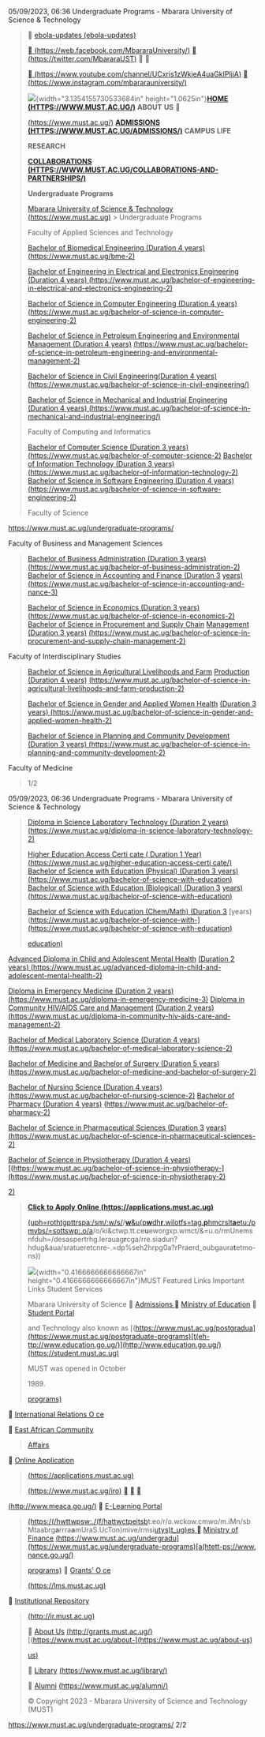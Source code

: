 05/09/2023, 06:36 Undergraduate Programs - Mbarara University of Science
& Technology

>  [ebola-updates
> (ebola-updates)](https://www.must.ac.ug/undergraduate-programs/ebola-updates)
>
> [
> (https://web.facebook.com/MbararaUniversity/)](https://web.facebook.com/MbararaUniversity/)
> [ (https://twitter.com/MbararaUST)](https://twitter.com/MbararaUST) 
> 
>
> [
> (https://www.youtube.com/channel/UCxris1zWkjeA4uaGkIPljjA)](https://www.youtube.com/channel/UCxris1zWkjeA4uaGkIPljjA)
> [
> (https://www.instagram.com/mbararauniversity/)](https://www.instagram.com/mbararauniversity/)
>
> ![](./412lsv2d.png){width="3.1354155730533684in"
> height="1.0625in"}[**HOME**
> **(HTTPS://WWW.MUST.AC.UG/)**](https://www.must.ac.ug/) **ABOUT**
> **US** 
>
> [(https://www.must.ac.ug/)](https://www.must.ac.ug/) [**ADMISSIONS**
> **(HTTPS://WWW.MUST.AC.UG/ADMISSIONS/)**](https://www.must.ac.ug/admissions/)
> **CAMPUS** **LIFE**
>
> **RESEARCH**
>
> [**COLLABORATIONS**
> **(HTTPS://WWW.MUST.AC.UG/COLLABORATIONS-AND-PARTNERSHIPS/)**](https://www.must.ac.ug/collaborations-and-partnerships/)
>
> **Undergraduate** **Programs**
>
> [Mbarara University of Science & Technology
> (https://www.must.ac.ug)](https://www.must.ac.ug/) \> Undergraduate
> Programs
>
> Faculty of Applied Sciences and Technology
>
> [Bachelor of Biomedical Engineering (Duration 4
> years)](https://www.must.ac.ug/bme-2)
> [(https://www.must.ac.ug/bme-2)](https://www.must.ac.ug/bme-2)
>
> [Bachelor of Engineering in Electrical and Electronics
> Engineering](https://www.must.ac.ug/bachelor-of-engineering-in-electrical-and-electronics-engineering-2)
> [(Duration 4 years)
> (https://www.must.ac.ug/bachelor-of-engineering-in-electrical-and-electronics-engineering-2)](https://www.must.ac.ug/bachelor-of-engineering-in-electrical-and-electronics-engineering-2)
>
> [Bachelor of Science in Computer Engineering (Duration 4
> years)](https://www.must.ac.ug/bachelor-of-science-in-computer-engineering-2)
> [(https://www.must.ac.ug/bachelor-of-science-in-computer-engineering-2)](https://www.must.ac.ug/bachelor-of-science-in-computer-engineering-2)
>
> [Bachelor of Science in Petroleum Engineering and
> Environmental](https://www.must.ac.ug/bachelor-of-science-in-petroleum-engineering-and-environmental-management-2)
> [Management (Duration 4
> years)](https://www.must.ac.ug/bachelor-of-science-in-petroleum-engineering-and-environmental-management-2)
> [(https://www.must.ac.ug/bachelor-of-science-in-petroleum-engineering-and-environmental-management-2)](https://www.must.ac.ug/bachelor-of-science-in-petroleum-engineering-and-environmental-management-2)
>
> [Bachelor of Science in Civil Engineering(Duration 4
> years)](https://www.must.ac.ug/bachelor-of-science-in-civil-engineering/)
> [(https://www.must.ac.ug/bachelor-of-science-in-civil-engineering/)](https://www.must.ac.ug/bachelor-of-science-in-civil-engineering/)
>
> [Bachelor of Science in Mechanical and Industrial
> Engineering](https://www.must.ac.ug/bachelor-of-science-in-mechanical-and-industrial-engineering/)
> [(Duration 4 years)
> (https://www.must.ac.ug/bachelor-of-science-in-mechanical-and-industrial-engineering/)](https://www.must.ac.ug/bachelor-of-science-in-mechanical-and-industrial-engineering/)
>
> Faculty of Computing and Informatics
>
> [Bachelor of Computer Science (Duration 3
> years)](https://www.must.ac.ug/bachelor-of-computer-science-2)
> [(https://www.must.ac.ug/bachelor-of-computer-science-2)](https://www.must.ac.ug/bachelor-of-computer-science-2)
> [Bachelor of Information Technology (Duration 3
> years)](https://www.must.ac.ug/bachelor-of-information-technology-2)
> [(https://www.must.ac.ug/bachelor-of-information-technology-2)](https://www.must.ac.ug/bachelor-of-information-technology-2)
> [Bachelor of Science in Software Engineering (Duration 4
> years)](https://www.must.ac.ug/bachelor-of-science-in-software-engineering-2)
> [(https://www.must.ac.ug/bachelor-of-science-in-software-engineering-2)](https://www.must.ac.ug/bachelor-of-science-in-software-engineering-2)
>
> Faculty of Science

https://www.must.ac.ug/undergraduate-programs/

Faculty of Business and Management Sciences

> [Bachelor of Business Administration (Duration 3
> years)](https://www.must.ac.ug/bachelor-of-business-administration-2)
> [(https://www.must.ac.ug/bachelor-of-business-administration-2)](https://www.must.ac.ug/bachelor-of-business-administration-2)
> [Bachelor of Science in Accounting and Finance (Duration
> 3](https://www.must.ac.ug/bachelor-of-science-in-accounting-and-finance-3)
> [years) (https://www.must.ac.ug/bachelor-of-science-in-accounting-and-
> nance-3)](https://www.must.ac.ug/bachelor-of-science-in-accounting-and-finance-3)
>
> [Bachelor of Science in Economics (Duration 3
> years)](https://www.must.ac.ug/bachelor-of-science-in-economics-2)
> [(https://www.must.ac.ug/bachelor-of-science-in-economics-2)](https://www.must.ac.ug/bachelor-of-science-in-economics-2)
> [Bachelor of Science in Procurement and Supply
> Chain](https://www.must.ac.ug/bachelor-of-science-in-procurement-and-supply-chain-management-2)
> [Management (Duration 3
> years)](https://www.must.ac.ug/bachelor-of-science-in-procurement-and-supply-chain-management-2)
> [(https://www.must.ac.ug/bachelor-of-science-in-procurement-and-supply-chain-management-2)](https://www.must.ac.ug/bachelor-of-science-in-procurement-and-supply-chain-management-2)

Faculty of Interdisciplinary Studies

> [Bachelor of Science in Agricultural Livelihoods and
> Farm](https://www.must.ac.ug/bachelor-of-science-in-agricultural-livelihoods-and-farm-production-2)
> [Production (Duration 4
> years)](https://www.must.ac.ug/bachelor-of-science-in-agricultural-livelihoods-and-farm-production-2)
> [(https://www.must.ac.ug/bachelor-of-science-in-agricultural-livelihoods-and-farm-production-2)](https://www.must.ac.ug/bachelor-of-science-in-agricultural-livelihoods-and-farm-production-2)
>
> [Bachelor of Science in Gender and Applied Women
> Health](https://www.must.ac.ug/bachelor-of-science-in-gender-and-applied-women-health-2)
> [(Duration 3 years)
> (https://www.must.ac.ug/bachelor-of-science-in-gender-and-applied-women-health-2)](https://www.must.ac.ug/bachelor-of-science-in-gender-and-applied-women-health-2)
>
> [Bachelor of Science in Planning and Community
> Development](https://www.must.ac.ug/bachelor-of-science-in-planning-and-community-development-2)
> [(Duration 3 years)
> (https://www.must.ac.ug/bachelor-of-science-in-planning-and-community-development-2)](https://www.must.ac.ug/bachelor-of-science-in-planning-and-community-development-2)

Faculty of Medicine

> 1/2

05/09/2023, 06:36 Undergraduate Programs - Mbarara University of Science
& Technology

> [Diploma in Science Laboratory Technology (Duration 2
> years)](https://www.must.ac.ug/diploma-in-science-laboratory-technology-2)
> [(https://www.must.ac.ug/diploma-in-science-laboratory-technology-2)](https://www.must.ac.ug/diploma-in-science-laboratory-technology-2)
>
> [Higher Education Access Certi cate ( Duration 1
> Year)](https://www.must.ac.ug/higher-education-access-certificate/)
> [(https://www.must.ac.ug/higher-education-access-certi
> cate/)](https://www.must.ac.ug/higher-education-access-certificate/)
> [Bachelor of Science with Education (Physical) (Duration 3
> years)](https://www.must.ac.ug/bachelor-of-science-with-education)
> [(https://www.must.ac.ug/bachelor-of-science-with-education)](https://www.must.ac.ug/bachelor-of-science-with-education)
> [Bachelor of Science with Education (Biological) (Duration
> 3](https://www.must.ac.ug/bachelor-of-science-with-education) [years)
> (https://www.must.ac.ug/bachelor-of-science-with-education)](https://www.must.ac.ug/bachelor-of-science-with-education)
>
> [Bachelor of Science with Education (Chem/Math) (Duration
> 3](https://www.must.ac.ug/bachelor-of-science-with-education) [years)
> (https://www.must.ac.ug/bachelor-of-science-with-](https://www.must.ac.ug/bachelor-of-science-with-education)
>
> [education)](https://www.must.ac.ug/bachelor-of-science-with-education)

[Advanced Diploma in Child and Adolescent Mental
Health](https://www.must.ac.ug/advanced-diploma-in-child-and-adolescent-mental-health-2)
[(Duration 2 years)
(https://www.must.ac.ug/advanced-diploma-in-child-and-adolescent-mental-health-2)](https://www.must.ac.ug/advanced-diploma-in-child-and-adolescent-mental-health-2)

[Diploma in Emergency Medicine (Duration 2
years)](https://www.must.ac.ug/diploma-in-emergency-medicine-3)
[(https://www.must.ac.ug/diploma-in-emergency-medicine-3)](https://www.must.ac.ug/diploma-in-emergency-medicine-3)
[Diploma in Community HIV/AIDS Care and
Management](https://www.must.ac.ug/diploma-in-community-hiv-aids-care-and-management-2)
[(Duration 2 years)
(https://www.must.ac.ug/diploma-in-community-hiv-aids-care-and-management-2)](https://www.must.ac.ug/diploma-in-community-hiv-aids-care-and-management-2)

[Bachelor of Medical Laboratory Science (Duration 4
years)](https://www.must.ac.ug/bachelor-of-medical-laboratory-science-2)
[(https://www.must.ac.ug/bachelor-of-medical-laboratory-science-2)](https://www.must.ac.ug/bachelor-of-medical-laboratory-science-2)

[Bachelor of Medicine and Bachelor of Surgery (Duration 5
years)](https://www.must.ac.ug/bachelor-of-medicine-and-bachelor-of-surgery-2)
[(https://www.must.ac.ug/bachelor-of-medicine-and-bachelor-of-surgery-2)](https://www.must.ac.ug/bachelor-of-medicine-and-bachelor-of-surgery-2)

[Bachelor of Nursing Science (Duration 4
years)](https://www.must.ac.ug/bachelor-of-nursing-science-2)
[(https://www.must.ac.ug/bachelor-of-nursing-science-2)](https://www.must.ac.ug/bachelor-of-nursing-science-2)
[Bachelor of Pharmacy (Duration 4
years)](https://www.must.ac.ug/bachelor-of-pharmacy-2)
[(https://www.must.ac.ug/bachelor-of-pharmacy-2)](https://www.must.ac.ug/bachelor-of-pharmacy-2)

[Bachelor of Science in Pharmaceutical Sciences (Duration
3](https://www.must.ac.ug/bachelor-of-science-in-pharmaceutical-sciences-2)
[years)
(https://www.must.ac.ug/bachelor-of-science-in-pharmaceutical-sciences-2)](https://www.must.ac.ug/bachelor-of-science-in-pharmaceutical-sciences-2)

[Bachelor of Science in Physiotherapy (Duration 4
years)](https://www.must.ac.ug/bachelor-of-science-in-physiotherapy-2)
[(https://www.must.ac.ug/bachelor-of-science-in-physiotherapy-](https://www.must.ac.ug/bachelor-of-science-in-physiotherapy-2)

[2)](https://www.must.ac.ug/bachelor-of-science-in-physiotherapy-2)

> [**Click** **to** **Apply** **Online**
> **(https://applications.must.ac.ug)**](https://applications.must.ac.ug/)
>
> [(uph=rothtgpttrspa:/sm/:w/s/](https://www.facebook.com/sharer/sharer.php?u=https://www.must.ac.ug/undergraduate-programs/&display=popup&ref=plugin&src=share_button)/[**w**&u(p**w**dh**r**.wilotfs=tag.**p**hmcrslt**a**etu:/pmybs/=sottswp:.o/a](https://twitter.com/share?url=https://www.must.ac.ug/undergraduate-programs/&text=Undergraduate%20Programs)/o/ki&ctwp.tt.ce**u**eworgxp.wmct/&=u.o/rmUnemsnfduh=/desaspertrhg.lerauag**r**cga/rre.siadun?hdug&aua/sratueretcnre-.=dp%seh2hrpg0a?rPraerd_oubgaura**t**etmo-ns))
>
> ![](./r3k0cve5.png){width="0.4166666666666667in"
> height="0.4166666666666667in"}MUST Featured Links Important Links
> Student Services
>
> Mbarara University of Science  [Admissions
> ](https://www.must.ac.ug/postgraduate-programs) [Ministry of
> Education](http://www.education.go.ug/)  [Student
> Portal](https://student.must.ac.ug/)
>
> and Technology also known as
> [(https://www.must.ac.ug/postgradua](https://www.must.ac.ug/postgraduate-programs)[t(eh-ttp://www.education.go.ug/)](http://www.education.go.ug/)
> [(https://student.must.ac.ug)](https://student.must.ac.ug/)
>
> MUST was opened in October
>
> 1989\.
>
> [programs)](https://www.must.ac.ug/postgraduate-programs)

 [International Relations O ce](https://www.must.ac.ug/iro)

 [East African Community](http://www.meaca.go.ug/)

> [Affairs](http://www.meaca.go.ug/)

 [Online Application](https://applications.must.ac.ug/)

> [(https://applications.must.ac.ug)](https://applications.must.ac.ug/)
>
> [(https://www.must.ac.ug/iro)](https://www.must.ac.ug/iro)
> [](https://www.facebook.com/MbararaUniversity)
> [](https://twitter.com/MbararaUST)
> [](https://www.instagram.com/must_ug)

[(http://www.meaca.go.ug/)](http://www.meaca.go.ug/)  [E-Learning
Portal](https://lms.must.ac.ug/)

> [(https](https://www.facebook.com/MbararaUniversity)[:/(/hwttwps](https://twitter.com/MbararaUST)[w:./(f/hattwctpeitsb](https://www.instagram.com/must_ug)t:eo/r/o.wckow.cmwo/m.iMn/sbMtaabrg**a**rrra**a**mUraS.UcTon)mive/rmsi[utys)t_ug)es
> ](https://www.must.ac.ug/undergraduate-programs) [Ministry of
> Finance](https://www.finance.go.ug/)
> [(https://www.must.ac.ug/undergradu](https://www.must.ac.ug/undergraduate-programs)[a(htett-ps://www.
> nance.go.ug/)](https://www.finance.go.ug/)
>
> [programs)](https://www.must.ac.ug/undergraduate-programs)  [Grants'
> O ce](http://grants.must.ac.ug/)
>
> [(https://lms.must.ac.ug)](https://lms.must.ac.ug/)

 [Institutional Repository](http://ir.must.ac.ug/)

> [(http://ir.must.ac.ug)](http://ir.must.ac.ug/)
>
>  [About Us](https://www.must.ac.ug/about-us)
> [(http://grants.must.ac.ug/)](http://grants.must.ac.ug/)
> [(https://www.must.ac.ug/about-](https://www.must.ac.ug/about-us)
>
> [us)](https://www.must.ac.ug/about-us)
>
>  [Library](https://www.must.ac.ug/library/)
> [(https://www.must.ac.ug/library/)](https://www.must.ac.ug/library/)
>
>  [Alumni](https://www.must.ac.ug/alumni/)
> [(https://www.must.ac.ug/alumni/)](https://www.must.ac.ug/alumni/)
>
> © Copyright 2023 - Mbarara University of Science and Technology (MUST)

https://www.must.ac.ug/undergraduate-programs/ 2/2
